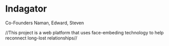 # Indagator

Co-Founders
Naman, Edward, Steven


//This project is a web platform that uses face-embeding technology to help reconnect long-lost relationships//

